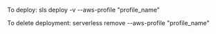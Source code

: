 To deploy:
sls deploy -v --aws-profile "profile_name"

To delete deployment: 
serverless remove --aws-profile "profile_name"
